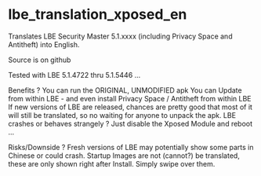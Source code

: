 lbe_translation_xposed_en
=========================
Translates LBE Security Master 5.1.xxxx (including Privacy Space and Antitheft) into English.

Source is on github

Tested with LBE 5.1.4722 thru 5.1.5446 ...

Benefits ?
You can run the ORIGINAL, UNMODIFIED apk
You can Update from within LBE - and even install Privacy Space / Antitheft from within LBE
If new versions of LBE are released, chances are pretty good that most of it will still be translated, so no waiting for anyone to unpack the apk.
LBE crashes or behaves strangely ? Just disable the Xposed Module and reboot ...

Risks/Downside ?
Fresh versions of LBE may potentially show some parts in Chinese or could crash.
Startup Images are not (cannot?) be translated, these are only shown right after Install. Simply swipe over them.

